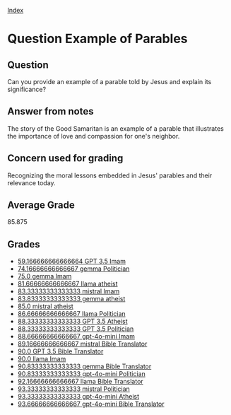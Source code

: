 
[Index](../../index.md)
# Question Example of Parables
## Question
Can you provide an example of a parable told by Jesus and explain its significance?

## Answer from notes
The story of the Good Samaritan is an example of a parable that illustrates the importance of love and compassion for one's neighbor.

## Concern used for grading
Recognizing the moral lessons embedded in Jesus' parables and their relevance today.

## Average Grade
85.875

## Grades
 * [59.166666666666664 GPT 3.5 Imam](../answers/GPT_3.5_Imam/Example_of_Parables.md)
 * [74.16666666666667 gemma Politician](../answers/gemma_Politician/Example_of_Parables.md)
 * [75.0 gemma Imam](../answers/gemma_Imam/Example_of_Parables.md)
 * [81.66666666666667 llama atheist](../answers/llama_atheist/Example_of_Parables.md)
 * [83.33333333333333 mistral Imam](../answers/mistral_Imam/Example_of_Parables.md)
 * [83.83333333333333 gemma atheist](../answers/gemma_atheist/Example_of_Parables.md)
 * [85.0 mistral atheist](../answers/mistral_atheist/Example_of_Parables.md)
 * [86.66666666666667 llama Politician](../answers/llama_Politician/Example_of_Parables.md)
 * [88.33333333333333 GPT 3.5 Atheist](../answers/GPT_3.5_Atheist/Example_of_Parables.md)
 * [88.33333333333333 GPT 3.5 Politician](../answers/GPT_3.5_Politician/Example_of_Parables.md)
 * [88.66666666666667 gpt-4o-mini Imam](../answers/gpt-4o-mini_Imam/Example_of_Parables.md)
 * [89.16666666666667 mistral Bible Translator](../answers/mistral_Bible_Translator/Example_of_Parables.md)
 * [90.0 GPT 3.5 Bible Translator](../answers/GPT_3.5_Bible_Translator/Example_of_Parables.md)
 * [90.0 llama Imam](../answers/llama_Imam/Example_of_Parables.md)
 * [90.83333333333333 gemma Bible Translator](../answers/gemma_Bible_Translator/Example_of_Parables.md)
 * [90.83333333333333 gpt-4o-mini Politician](../answers/gpt-4o-mini_Politician/Example_of_Parables.md)
 * [92.16666666666667 llama Bible Translator](../answers/llama_Bible_Translator/Example_of_Parables.md)
 * [93.33333333333333 mistral Politician](../answers/mistral_Politician/Example_of_Parables.md)
 * [93.33333333333333 gpt-4o-mini Atheist](../answers/gpt-4o-mini_Atheist/Example_of_Parables.md)
 * [93.66666666666667 gpt-4o-mini Bible Translator](../answers/gpt-4o-mini_Bible_Translator/Example_of_Parables.md)
